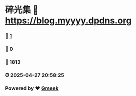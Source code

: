 # 碎光集 :link: https://blog.myyyy.dpdns.org 
### :page_facing_up: [1](https://blog.myyyy.dpdns.org/tag.html) 
### :speech_balloon: 0 
### :hibiscus: 1813 
### :alarm_clock: 2025-04-27 20:58:25 
### Powered by :heart: [Gmeek](https://github.com/Meekdai/Gmeek)

